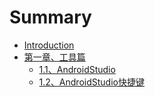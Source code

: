 # Summary

* [Introduction](README.md)
* [第一章、工具篇](chapter1.md)
    * [1.1、AndroidStudio](androidstudio.md)
    * [1.2、AndroidStudio快捷键](12、androidstudio快捷键.md)

